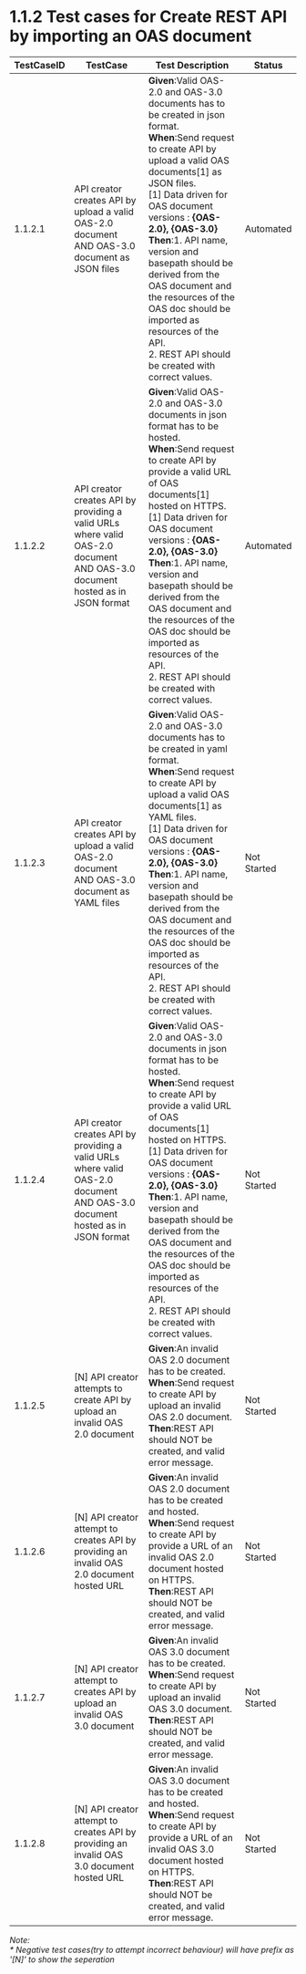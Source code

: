# 1.1.2 Test cases for Create REST API by importing an OAS document


| TestCaseID| TestCase| Test Description| Status|
| ----------| --------| ----------| ------|
| 1.1.2.1| API creator creates API by upload a valid OAS-2.0 document AND OAS-3.0 document as JSON files | **Given**:Valid OAS-2.0 and OAS-3.0 documents has to be created in json format. </br> **When**:Send request to create API by upload a valid OAS documents[1] as JSON files. </br> [1] Data driven for OAS document versions : **{OAS-2.0}, {OAS-3.0}** </br> **Then**:1. API name, version and basepath should be derived from the OAS document and the resources of the OAS doc should be imported as resources of the API. <br/> 2. REST API should be created with correct values. | Automated|
| 1.1.2.2| API creator creates API by providing a valid URLs where valid OAS-2.0 document AND OAS-3.0 document hosted as in JSON format  | **Given**:Valid OAS-2.0 and OAS-3.0 documents in json format has to be hosted. </br> **When**:Send request to create API by provide a valid URL of OAS documents[1] hosted on HTTPS. </br> [1] Data driven for OAS document versions : **{OAS-2.0}, {OAS-3.0}** </br> **Then**:1. API name, version and basepath should be derived from the OAS document and the resources of the OAS doc should be imported as resources of the API. <br/> 2. REST API should be created with correct values. | Automated|
| 1.1.2.3| API creator creates API by upload a valid OAS-2.0 document AND OAS-3.0 document as YAML files | **Given**:Valid OAS-2.0 and OAS-3.0 documents has to be created in yaml format. </br> **When**:Send request to create API by upload a valid OAS documents[1] as YAML files. </br> [1] Data driven for OAS document versions : **{OAS-2.0}, {OAS-3.0}** </br> **Then**:1. API name, version and basepath should be derived from the OAS document and the resources of the OAS doc should be imported as resources of the API. <br/> 2. REST API should be created with correct values. | Not Started|
| 1.1.2.4| API creator creates API by providing a valid URLs where valid OAS-2.0 document AND OAS-3.0 document hosted as in JSON format  | **Given**:Valid OAS-2.0 and OAS-3.0 documents in json format has to be hosted. </br> **When**:Send request to create API by provide a valid URL of OAS documents[1] hosted on HTTPS. </br> [1] Data driven for OAS document versions : **{OAS-2.0}, {OAS-3.0}** </br> **Then**:1. API name, version and basepath should be derived from the OAS document and the resources of the OAS doc should be imported as resources of the API. <br/> 2. REST API should be created with correct values. | Not Started|
| 1.1.2.5| [N] API creator attempts to create API by upload an invalid OAS 2.0 document | **Given**:An invalid OAS 2.0 document has to be created. </br> **When**:Send request to create API by upload an invalid OAS 2.0 document. </br> **Then**:REST API should NOT be created, and valid error message. | Not Started|
| 1.1.2.6| [N] API creator attempt to creates API by providing an invalid OAS 2.0 document hosted URL | **Given**:An invalid OAS 2.0 document has to be created and hosted. </br> **When**:Send request to create API by provide a URL of an invalid OAS 2.0 document hosted on HTTPS. </br> **Then**:REST API should NOT be created, and valid error message. | Not Started|
| 1.1.2.7| [N] API creator attempt to creates API by upload an invalid OAS 3.0 document  | **Given**:An invalid OAS 3.0 document has to be created. </br> **When**:Send request to create API by upload an invalid OAS 3.0 document. </br> **Then**:REST API should NOT be created, and valid error message. | Not Started|
| 1.1.2.8| [N] API creator attempt to creates API by providing an invalid OAS 3.0 document hosted URL | **Given**:An invalid OAS 3.0 document has to be created and hosted. </br> **When**:Send request to create API by provide a URL of an invalid OAS 3.0 document hosted on HTTPS. </br> **Then**:REST API should NOT be created, and valid error message. | Not Started|

_Note:_ </br>
_\* Negative test cases(try to attempt incorrect behaviour) will have prefix as '[N]' to show the seperation_  